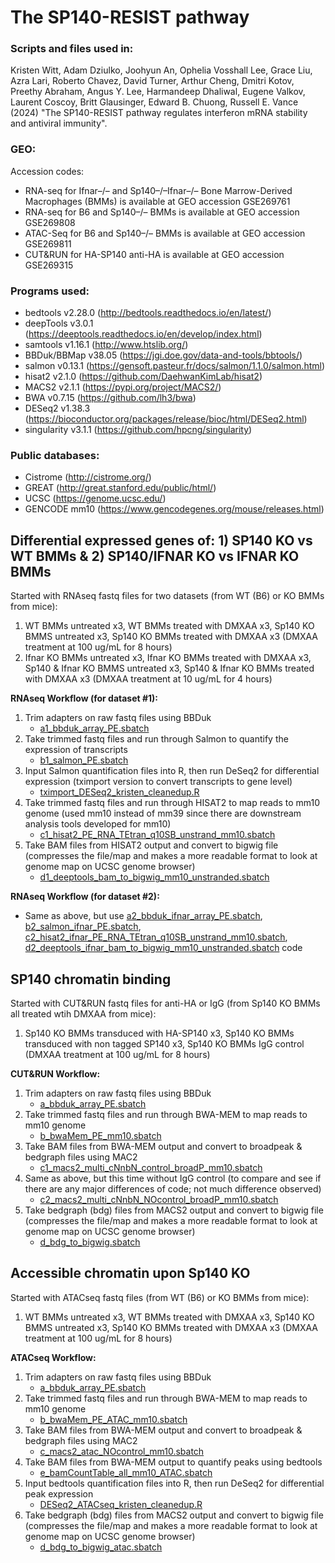 # The SP140-RESIST pathway

### Scripts and files used in:

Kristen Witt, Adam Dziulko, Joohyun An, Ophelia Vosshall Lee, Grace Liu, Azra Lari, Roberto Chavez, David Turner, Arthur Cheng, Dmitri Kotov, Preethy Abraham, Angus Y. Lee, Harmandeep Dhaliwal, Eugene Valkov, Laurent Coscoy, Britt Glausinger, Edward B. Chuong, Russell E. Vance (2024) "The SP140-RESIST pathway regulates interferon mRNA stability and antiviral immunity".

### GEO:
Accession codes:
- RNA-seq for Ifnar–/– and Sp140–/–Ifnar–/– Bone Marrow-Derived Macrophages (BMMs) is available at GEO accession GSE269761
- RNA-seq for B6 and Sp140–/– BMMs is available at GEO accession GSE269808
- ATAC-Seq for B6 and Sp140–/– BMMs is available at GEO accession GSE269811
- CUT&RUN for HA-SP140 anti-HA is available at GEO accession GSE269315

### Programs used:
- bedtools v2.28.0 (http://bedtools.readthedocs.io/en/latest/)
- deepTools v3.0.1 (https://deeptools.readthedocs.io/en/develop/index.html)
- samtools v1.16.1 (http://www.htslib.org/)
- BBDuk/BBMap v38.05 (https://jgi.doe.gov/data-and-tools/bbtools/)
- salmon v0.13.1 (https://gensoft.pasteur.fr/docs/salmon/1.1.0/salmon.html)
- hisat2 v2.1.0 (https://github.com/DaehwanKimLab/hisat2)
- MACS2 v2.1.1 (https://pypi.org/project/MACS2/)
- BWA v0.7.15 (https://github.com/lh3/bwa)
- DESeq2 v1.38.3 (https://bioconductor.org/packages/release/bioc/html/DESeq2.html)
- singularity v3.1.1 (https://github.com/hpcng/singularity)

### Public databases:
- Cistrome (http://cistrome.org/)
- GREAT  (http://great.stanford.edu/public/html/)
- UCSC (https://genome.ucsc.edu/)
- GENCODE mm10 (https://www.gencodegenes.org/mouse/releases.html)

## Differential expressed genes of: 1) SP140 KO vs WT BMMs & 2) SP140/IFNAR KO vs IFNAR KO BMMs
Started with RNAseq fastq files for two datasets (from WT (B6) or KO BMMs from mice):
1) WT BMMs untreated x3, WT BMMs treated with DMXAA x3, Sp140 KO BMMS untreated x3, Sp140 KO BMMs treated with DMXAA x3 (DMXAA treatment at 100 ug/mL for 8 hours)
2) Ifnar KO BMMs untreated x3, Ifnar KO BMMs treated with DMXAA x3, Sp140 & Ifnar KO BMMS untreated x3, Sp140 & Ifnar KO BMMs treated with DMXAA x3 (DMXAA treatment at 10 ug/mL for 4 hours)

**RNAseq Workflow (for dataset #1):**
1) Trim adapters on raw fastq files using BBDuk
    - [a1_bbduk_array_PE.sbatch](RNA-seq/a1_bbduk_array_PE.sbatch)
2) Take trimmed fastq files and run through Salmon to quantify the expression of transcripts
    - [b1_salmon_PE.sbatch](RNA-seq/b1_salmon_PE.sbatch)
3) Input Salmon quantification files into R, then run DeSeq2 for differential expression (tximport version to convert transcripts to gene level) 
   - [tximport_DESeq2_kristen_cleanedup.R](R-code/tximport_DESeq2_kristen_cleanedup.R)
4) Take trimmed fastq files and run through HISAT2 to map reads to mm10 genome (used mm10 instead of mm39 since there are downstream analysis tools developed for mm10)
    - [c1_hisat2_PE_RNA_TEtran_q10SB_unstrand_mm10.sbatch](RNA-seq/c1_hisat2_PE_RNA_TEtran_q10SB_unstrand_mm10.sbatch)
5) Take BAM files from HISAT2 output and convert to bigwig file (compresses the file/map and makes a more readable format to look at genome map on UCSC genome browser)
   - [d1_deeptools_bam_to_bigwig_mm10_unstranded.sbatch](RNA-seq/d1_deeptools_bam_to_bigwig_mm10_unstranded.sbatch)

**RNAseq Workflow (for dataset #2):**
- Same as above, but use [a2_bbduk_ifnar_array_PE.sbatch](RNA-seq/a2_bbduk_ifnar_array_PE.sbatch), [b2_salmon_ifnar_PE.sbatch](RNA-seq/b2_salmon_ifnar_PE.sbatch), [c2_hisat2_ifnar_PE_RNA_TEtran_q10SB_unstrand_mm10.sbatch](RNA-seq/c2_hisat2_ifnar_PE_RNA_TEtran_q10SB_unstrand_mm10.sbatch), [d2_deeptools_ifnar_bam_to_bigwig_mm10_unstranded.sbatch](RNA-seq/d2_deeptools_ifnar_bam_to_bigwig_mm10_unstranded.sbatch) code

## SP140 chromatin binding
Started with CUT&RUN fastq files for anti-HA or IgG (from Sp140 KO BMMs all treated wtih DMXAA from mice):
1) Sp140 KO BMMs transduced with HA-SP140 x3, Sp140 KO BMMs transduced with non tagged SP140 x3, Sp140 KO BMMs IgG control (DMXAA treatment at 100 ug/mL for 8 hours)

**CUT&RUN Workflow:**
1) Trim adapters on raw fastq files using BBDuk
    - [a_bbduk_array_PE.sbatch](CUT&RUN/a_bbduk_array_PE.sbatch)
2) Take trimmed fastq files and run through BWA-MEM to map reads to mm10 genome 
    - [b_bwaMem_PE_mm10.sbatch](CUT&RUN/b_bwaMem_PE_mm10.sbatch)
3) Take BAM files from BWA-MEM output and convert to broadpeak & bedgraph files using MAC2 
   - [c1_macs2_multi_cNnbN_control_broadP_mm10.sbatch](CUT&RUN/c1_macs2_multi_cNnbN_control_broadP_mm10.sbatch)
4) Same as above, but this time without IgG control (to compare and see if there are any major differences of code; not much difference observed)
   - [c2_macs2_multi_cNnbN_NOcontrol_broadP_mm10.sbatch](CUT&RUN/c2_macs2_multi_cNnbN_NOcontrol_broadP_mm10.sbatch)
5) Take bedgraph (bdg) files from MACS2 output and convert to bigwig file (compresses the file/map and makes a more readable format to look at genome map on UCSC genome browser)
   - [d_bdg_to_bigwig.sbatch](CUT&RUN/d_bdg_to_bigwig.sbatch)

## Accessible chromatin upon Sp140 KO
Started with ATACseq fastq files (from WT (B6) or KO BMMs from mice):
1) WT BMMs untreated x3, WT BMMs treated with DMXAA x3, Sp140 KO BMMS untreated x3, Sp140 KO BMMs treated with DMXAA x3 (DMXAA treatment at 100 ug/mL for 8 hours)

**ATACseq Workflow:**
1) Trim adapters on raw fastq files using BBDuk
    - [a_bbduk_array_PE.sbatch](ATAC-seq/a_bbduk_array_PE.sbatch)
2) Take trimmed fastq files and run through BWA-MEM to map reads to mm10 genome 
    - [b_bwaMem_PE_ATAC_mm10.sbatch](ATAC-seq/b_bwaMem_PE_ATAC_mm10.sbatch)
3) Take BAM files from BWA-MEM output and convert to broadpeak & bedgraph files using MAC2 
   - [c_macs2_atac_NOcontrol_mm10.sbatch](ATAC-seq/c_macs2_atac_NOcontrol_mm10.sbatch)
4) Take BAM files from BWA-MEM output to quantify peaks using bedtools 
   - [e_bamCountTable_all_mm10_ATAC.sbatch](ATAC-seq/e_bamCountTable_all_mm10_ATAC.sbatch)
5) Input bedtools quantification files into R, then run DeSeq2 for differential peak expression 
   - [DESeq2_ATACseq_kristen_cleanedup.R](R-code/DESeq2_ATACseq_kristen_cleanedup.R)   
6) Take bedgraph (bdg) files from MACS2 output and convert to bigwig file (compresses the file/map and makes a more readable format to look at genome map on UCSC genome browser)
   - [d_bdg_to_bigwig_atac.sbatch](ATAC-seq/d_bdg_to_bigwig_atac.sbatch)
  




